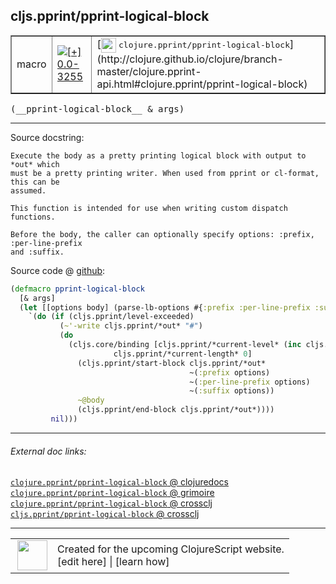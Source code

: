 ## cljs.pprint/pprint-logical-block



 <table border="1">
<tr>
<td>macro</td>
<td><a href="https://github.com/cljsinfo/cljs-api-docs/tree/0.0-3255"><img valign="middle" alt="[+] 0.0-3255" title="Added in 0.0-3255" src="https://img.shields.io/badge/+-0.0--3255-lightgrey.svg"></a> </td>
<td>
[<img height="24px" valign="middle" src="http://i.imgur.com/1GjPKvB.png"> <samp>clojure.pprint/pprint-logical-block</samp>](http://clojure.github.io/clojure/branch-master/clojure.pprint-api.html#clojure.pprint/pprint-logical-block)
</td>
</tr>
</table>


 <samp>
(__pprint-logical-block__ & args)<br>
</samp>

---





Source docstring:

```
Execute the body as a pretty printing logical block with output to *out* which
must be a pretty printing writer. When used from pprint or cl-format, this can be
assumed.

This function is intended for use when writing custom dispatch functions.

Before the body, the caller can optionally specify options: :prefix, :per-line-prefix
and :suffix.
```


Source code @ [github](https://github.com/clojure/clojurescript/blob/r3297/src/main/cljs/cljs/pprint.clj#L57-L79):

```clj
(defmacro pprint-logical-block
  [& args]
  (let [[options body] (parse-lb-options #{:prefix :per-line-prefix :suffix} args)]
    `(do (if (cljs.pprint/level-exceeded)
           (~'-write cljs.pprint/*out* "#")
           (do
             (cljs.core/binding [cljs.pprint/*current-level* (inc cljs.pprint/*current-level*)
                       cljs.pprint/*current-length* 0]
               (cljs.pprint/start-block cljs.pprint/*out*
                                        ~(:prefix options)
                                        ~(:per-line-prefix options)
                                        ~(:suffix options))
               ~@body
               (cljs.pprint/end-block cljs.pprint/*out*))))
         nil)))
```

<!--
Repo - tag - source tree - lines:

 <pre>
clojurescript @ r3297
└── src
    └── main
        └── cljs
            └── cljs
                └── <ins>[pprint.clj:57-79](https://github.com/clojure/clojurescript/blob/r3297/src/main/cljs/cljs/pprint.clj#L57-L79)</ins>
</pre>

-->

---



###### External doc links:

[`clojure.pprint/pprint-logical-block` @ clojuredocs](http://clojuredocs.org/clojure.pprint/pprint-logical-block)<br>
[`clojure.pprint/pprint-logical-block` @ grimoire](http://conj.io/store/v1/org.clojure/clojure/1.7.0-beta3/clj/clojure.pprint/pprint-logical-block/)<br>
[`clojure.pprint/pprint-logical-block` @ crossclj](http://crossclj.info/fun/clojure.pprint/pprint-logical-block.html)<br>
[`cljs.pprint/pprint-logical-block` @ crossclj](http://crossclj.info/fun/cljs.pprint/pprint-logical-block.html)<br>

---

 <table>
<tr><td>
<img valign="middle" align="right" width="48px" src="http://i.imgur.com/Hi20huC.png">
</td><td>
Created for the upcoming ClojureScript website.<br>
[edit here] | [learn how]
</td></tr></table>

[edit here]:https://github.com/cljsinfo/cljs-api-docs/blob/master/cljsdoc/cljs.pprint_pprint-logical-block.cljsdoc
[learn how]:https://github.com/cljsinfo/cljs-api-docs/wiki/cljsdoc-files

<!--

This information was too distracting to show to readers, but I'll leave it
commented here since it is helpful to:

- pretty-print the data used to generate this document
- and show how to retrieve that data



The API data for this symbol:

```clj
{:ns "cljs.pprint",
 :name "pprint-logical-block",
 :signature ["[& args]"],
 :history [["+" "0.0-3255"]],
 :type "macro",
 :full-name-encode "cljs.pprint_pprint-logical-block",
 :source {:code "(defmacro pprint-logical-block\n  [& args]\n  (let [[options body] (parse-lb-options #{:prefix :per-line-prefix :suffix} args)]\n    `(do (if (cljs.pprint/level-exceeded)\n           (~'-write cljs.pprint/*out* \"#\")\n           (do\n             (cljs.core/binding [cljs.pprint/*current-level* (inc cljs.pprint/*current-level*)\n                       cljs.pprint/*current-length* 0]\n               (cljs.pprint/start-block cljs.pprint/*out*\n                                        ~(:prefix options)\n                                        ~(:per-line-prefix options)\n                                        ~(:suffix options))\n               ~@body\n               (cljs.pprint/end-block cljs.pprint/*out*))))\n         nil)))",
          :title "Source code",
          :repo "clojurescript",
          :tag "r3297",
          :filename "src/main/cljs/cljs/pprint.clj",
          :lines [57 79]},
 :full-name "cljs.pprint/pprint-logical-block",
 :clj-symbol "clojure.pprint/pprint-logical-block",
 :docstring "Execute the body as a pretty printing logical block with output to *out* which\nmust be a pretty printing writer. When used from pprint or cl-format, this can be\nassumed.\n\nThis function is intended for use when writing custom dispatch functions.\n\nBefore the body, the caller can optionally specify options: :prefix, :per-line-prefix\nand :suffix."}

```

Retrieve the API data for this symbol:

```clj
;; from Clojure REPL
(require '[clojure.edn :as edn])
(-> (slurp "https://raw.githubusercontent.com/cljsinfo/cljs-api-docs/catalog/cljs-api.edn")
    (edn/read-string)
    (get-in [:symbols "cljs.pprint/pprint-logical-block"]))
```

-->
